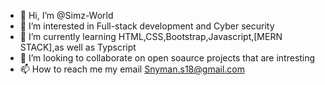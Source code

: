 - 👋 Hi, I’m @Simz-World
- 👀 I’m interested in Full-stack development and Cyber security
- 🌱 I’m currently learning HTML,CSS,Bootstrap,Javascript,[MERN STACK],as well as Typscript
- 💞️ I’m looking to collaborate on open soaurce projects that are intresting 
- 📫 How to reach me my email Snyman.s18@gmail.com

<!---
Simz-World/Simz-World is a ✨ special ✨ repository because its `README.md` (this file) appears on your GitHub profile.
You can click the Preview link to take a look at your changes.
--->
